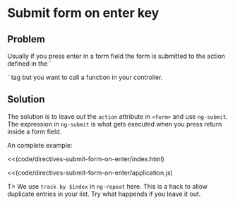 # Submit form on enter key

## Problem

Usually if you press enter in a form field the form is submitted to the action defined in the ´<form>´ tag but you
want to call a function in your controller.

## Solution

The solution is to leave out the `action` attribute in `<form>` and use `ng-submit`. The expression in `ng-submit` is
 what gets executed when you press return inside a form field.

An complete example:

<<(code/directives-submit-form-on-enter/index.html)

<<(code/directives-submit-form-on-enter/application.js)

T> We use `track by $index` in `ng-repeat` here. This is a hack to allow duplicate entries in your list. Try what
happends if you leave it out.




